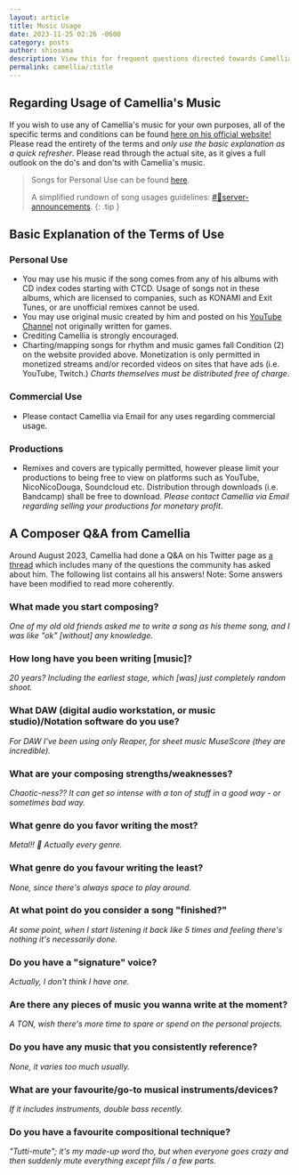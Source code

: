 ```yaml
---
layout: article
title: Music Usage
date: 2023-11-25 02:26 -0600
category: posts
author: shiosama
description: View this for frequent questions directed towards Camellia.
permalink: camellia/:title
---
```


## Regarding Usage of Camellia's Music

If you wish to use any of Camellia's music for your own purposes, all of the specific terms and conditions can be found [here on his official website!](https://cametek.jp/songuse_en.html) Please read the entirety of the terms and *only use the basic explanation as a quick refresher*. Please read through the actual site, as it gives a full outlook on the do's and don'ts with Camellia's music.

> Songs for Personal Use can be found [here](https://music.youtube.com/playlist?list=PLaN19gIKi5ZrjNT-KAuFeB82fmykcF8bK).
>
> A simplified rundown of song usages guidelines: [#🚨server-announcements](https://discord.com/channels/435720333786480641/1088625892105924648/1156069221999071242).
{: .tip }

## Basic Explanation of the Terms of Use

### Personal Use

- You may use his music if the song comes from any of his albums with CD index codes starting with CTCD. Usage of songs not in these albums, which are licensed to companies, such as KONAMI and Exit Tunes, or are unofficial remixes cannot be used.
- You may use original music created by him and posted on his [YouTube Channel](https://www.youtube.com/c/Kamelcamellia) not originally written for games.
- Crediting Camellia is strongly encouraged.
- Charting/mapping songs for rhythm and music games fall Condition (2) on the website provided above. Monetization is only permitted in monetized streams and/or recorded videos on sites that have ads (i.e. YouTube, Twitch.) *Charts themselves must be distributed free of charge*.

### Commercial Use

- Please contact Camellia via Email for any uses regarding commercial usage.

### Productions

- Remixes and covers are typically permitted, however please limit your productions to being free to view on platforms such as YouTube, NicoNicoDouga, Soundcloud etc. Distribution through downloads (i.e. Bandcamp) shall be free to download. *Please contact Camellia via Email regarding selling your productions for monetary profit*.

## A Composer Q&A from Camellia

Around August 2023, Camellia had done a Q&A on his Twitter page as [a thread](https://twitter.com/cametek/status/1695536044333232617?s=46&t=IM8PMYKv9QQ_6I7KlB1yOw) which includes many of the questions the community has asked about him. The following list contains all his answers! Note: Some answers have been modified to read more coherently.

### What made you start composing?

*One of my old old friends asked me to write a song as his theme song, and I was like "ok" [without] any knowledge.*

### How long have you been writing [music]?

*20 years? Including the earliest stage, which [was] just completely random shoot.*

### What DAW (digital audio workstation, or music studio)/Notation software do you use?

*For DAW I've been using only Reaper, for sheet music MuseScore (they are incredible).*

### What are your composing strengths/weaknesses?

*Chaotic-ness?? It can get so intense with a ton of stuff in a good way - or sometimes bad way.*

### What genre do you favor writing the most?

*Metal!! 🤘*
*Actually every genre.*

### What genre do you favour writing the least?

*None, since there's always space to play around.*

### At what point do you consider a song "finished?"

*At some point, when I start listening it back like 5 times and feeling there's nothing it's necessarily done.*

### Do you have a "signature" voice?

*Actually, I don't think I have one.*

### Are there any pieces of music you wanna write at the moment?

*A TON, wish there's more time to spare or spend on the personal projects.*

### Do you have any music that you consistently reference?

*None, it varies too much usually.*

### What are your favourite/go-to musical instruments/devices?

*If it includes instruments, double bass recently.*

### Do you have a favourite compositional technique?

*"Tutti-mute"; it's my made-up word tho, but when everyone goes crazy and then suddenly mute everything except fills / a few parts.*
